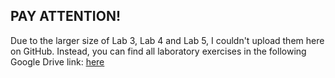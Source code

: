 <h2>PAY ATTENTION!</h2>
Due to the larger size of Lab 3, Lab 4 and Lab 5, I couldn't upload them here on GitHub. Instead, you can find all laboratory exercises in the following Google Drive link:
<a href="https://drive.google.com/drive/u/0/folders/14JipmDI36VRExe64Nlqs79rZ-jxp4Jcf" target="_blank"> here</a>

